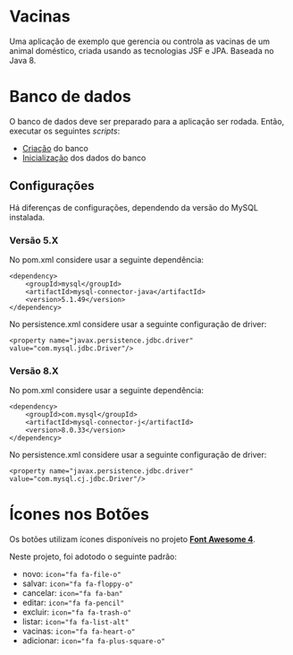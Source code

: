 # Vacinas

Uma aplicação de exemplo que gerencia ou controla as vacinas de um animal doméstico, criada usando as tecnologias JSF e JPA. Baseada no Java 8.

# Banco de dados

O banco de dados deve ser preparado para a aplicação ser rodada. Então, executar os seguintes _scripts_:
* [Criação](src/docs/criacao.sql) do banco
* [Inicialização](src/docs/inserts.sql) dos dados do banco

## Configurações

Há diferenças de configurações, dependendo da versão do MySQL instalada. 

### Versão 5.X
No pom.xml considere usar a seguinte dependência:

```
<dependency>
    <groupId>mysql</groupId>
    <artifactId>mysql-connector-java</artifactId>
    <version>5.1.49</version>
</dependency>
```

No persistence.xml considere usar a seguinte configuração de driver:

`<property name="javax.persistence.jdbc.driver" value="com.mysql.jdbc.Driver"/>`

### Versão 8.X

No pom.xml considere usar a seguinte dependência:

```
<dependency>
    <groupId>com.mysql</groupId>
    <artifactId>mysql-connector-j</artifactId>
    <version>8.0.33</version>
</dependency>
```

No persistence.xml considere usar a seguinte configuração de driver:

`<property name="javax.persistence.jdbc.driver" value="com.mysql.cj.jdbc.Driver"/>`

# Ícones nos Botões

Os botões utilizam ícones disponíveis no projeto [**Font Awesome 4**](https://fontawesome.com/v4/icons/).

Neste projeto, foi adotodo o seguinte padrão:
- novo: `icon="fa fa-file-o"`
- salvar: `icon="fa fa-floppy-o"`
- cancelar: `icon="fa fa-ban"`
- editar: `icon="fa fa-pencil"`
- excluir: `icon="fa fa-trash-o"`
- listar: `icon="fa fa-list-alt"`
- vacinas: `icon="fa fa-heart-o"`
- adicionar: `icon="fa fa-plus-square-o"`